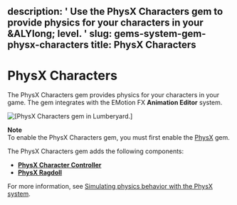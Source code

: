 description: ' Use the PhysX Characters gem to provide physics for your characters
  in your &ALYlong; level. '
slug: gems-system-gem-physx-characters
title: PhysX Characters
---
# PhysX Characters<a name="gems-system-gem-physx-characters"></a>

The PhysX Characters gem provides physics for your characters in your game\. The gem integrates with the EMotion FX **Animation Editor** system\. 

![\[PhysX Characters gem in Lumberyard.\]](/images/gems/physx/gems-system-physx-characters.png)

**Note**  
To enable the PhysX Characters gem, you must first enable the [PhysX](gems-system-gem-physx.md) gem\.

The PhysX Characters gem adds the following components:
+  **[PhysX Character Controller](component-physx-character-controller.md)** 
+  **[PhysX Ragdoll](component-physx-ragdoll.md)** 

For more information, see [Simulating physics behavior with the PhysX system](physx-intro.md)\.